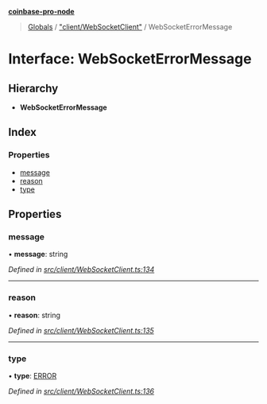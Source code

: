 **[coinbase-pro-node](../README.md)**

> [Globals](../globals.md) / ["client/WebSocketClient"](../modules/_client_websocketclient_.md) / WebSocketErrorMessage

# Interface: WebSocketErrorMessage

## Hierarchy

- **WebSocketErrorMessage**

## Index

### Properties

- [message](_client_websocketclient_.websocketerrormessage.md#message)
- [reason](_client_websocketclient_.websocketerrormessage.md#reason)
- [type](_client_websocketclient_.websocketerrormessage.md#type)

## Properties

### message

• **message**: string

_Defined in [src/client/WebSocketClient.ts:134](https://github.com/bennycode/coinbase-pro-node/blob/e6678df/src/client/WebSocketClient.ts#L134)_

---

### reason

• **reason**: string

_Defined in [src/client/WebSocketClient.ts:135](https://github.com/bennycode/coinbase-pro-node/blob/e6678df/src/client/WebSocketClient.ts#L135)_

---

### type

• **type**: [ERROR](../enums/_client_websocketclient_.websocketresponsetype.md#error)

_Defined in [src/client/WebSocketClient.ts:136](https://github.com/bennycode/coinbase-pro-node/blob/e6678df/src/client/WebSocketClient.ts#L136)_
